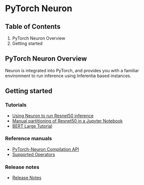 # PyTorch Neuron

## Table of Contents

1. PyTorch Neuron Overview
2. Getting started

## PyTorch Neuron Overview
Neuron is integrated into PyTorch, and provides you with a familiar environment to run inference using Inferentia based instances.

## Getting started 

### Tutorials
* [Using Neuron to run Resnet50 inference](./tutorial-compile-infer.md)
* [Manual partitioning of Resnet50 in a Jupyter Notebook](./tutorial-manual-partitioning.md) 
* [BERT Large Tutorial](../../src/examples/pytorch/bert_tutorial/bert_large_mrpc_tutorial.md)

### Reference manuals
* [PyTorch-Neuron Compilation API](./api-compilation-python-api.md)
* [Supported Operators](../../release-notes/neuron-cc-ops/neuron-cc-ops-pytorch.md)

### Release notes
* [Release Notes](../../release-notes/torch-neuron.md )
